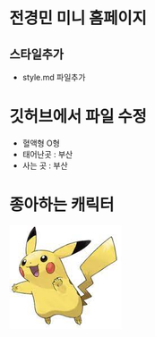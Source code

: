 # 전경민 미니 홈페이지

## 스타일추가
- style.md 파일추가

# 깃허브에서 파일 수정
- 혈액형 O형
- 태어난곳 : 부산
- 사는 곳 : 부산

# 종아하는 캐릭터
![피카츄](https://github.com/wjsrudals411/MiniHomepage/blob/main/pika.jpg?raw=true)
